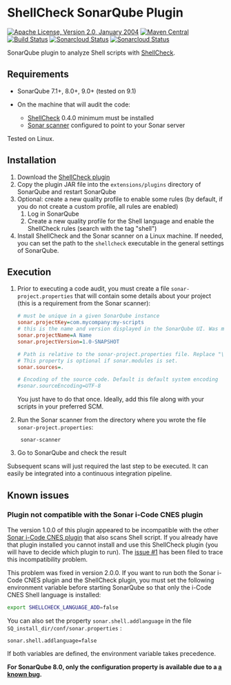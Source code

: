 <!---
 Licensed to the Apache Software Foundation (ASF) under one or more
 contributor license agreements.  See the NOTICE file distributed with
 this work for additional information regarding copyright ownership.
 The ASF licenses this file to You under the Apache License, Version 2.0
 (the "License"); you may not use this file except in compliance with
 the License.  You may obtain a copy of the License at

      http://www.apache.org/licenses/LICENSE-2.0

 Unless required by applicable law or agreed to in writing, software
 distributed under the License is distributed on an "AS IS" BASIS,
 WITHOUT WARRANTIES OR CONDITIONS OF ANY KIND, either express or implied.
 See the License for the specific language governing permissions and
 limitations under the License.
-->
ShellCheck SonarQube Plugin
===========================

[![Apache License, Version 2.0, January 2004](https://img.shields.io/github/license/apache/maven.svg?label=License)](http://www.apache.org/licenses/LICENSE-2.0)
[![Maven Central](https://img.shields.io/maven-central/v/com.github.sbaudoin/sonar-shellcheck-plugin.svg?label=Maven%20Central)](https://search.maven.org/#search%7Cgav%7C1%7Cg%3A%22com.github.sbaudoin%22%20AND%20a%3A%22sonar-shellcheck-plugin%22)
[![Build Status](https://travis-ci.org/sbaudoin/sonar-shellcheck.svg?branch=master)](https://travis-ci.org/sbaudoin/sonar-shellcheck)
[![Sonarcloud Status](https://sonarcloud.io/api/project_badges/measure?project=com.github.sbaudoin:sonar-shellcheck-plugin&metric=alert_status)](https://sonarcloud.io/dashboard?id=com.github.sbaudoin:sonar-shellcheck-plugin)
[![Sonarcloud Status](https://sonarcloud.io/api/project_badges/measure?project=com.github.sbaudoin:sonar-shellcheck-plugin&metric=coverage)](https://sonarcloud.io/dashboard?id=com.github.sbaudoin:sonar-shellcheck-plugin)

SonarQube plugin to analyze Shell scripts with [ShellCheck](https://github.com/koalaman/shellcheck).

## Requirements
* SonarQube 7.1+, 8.0+, 9.0+ (tested on 9.1)
  
* On the machine that will audit the code:
    * [ShellCheck](https://github.com/koalaman/shellcheck) 0.4.0 minimum must be installed
    * [Sonar scanner](https://github.com/SonarSource/sonar-scanner-cli) configured to point to your Sonar server

Tested on Linux.

## Installation
1. Download the [ShellCheck plugin](https://github.com/sbaudoin/sonar-shellcheck/releases)
2. Copy the plugin JAR file into the `extensions/plugins` directory of SonarQube and restart SonarQube
3. Optional: create a new quality profile to enable some rules (by default, if you do not create a custom profile, all rules are enabled)
    1. Log in SonarQube
    2. Create a new quality profile for the Shell language and enable the ShellCheck rules (search with the tag "shell")
4. Install ShellCheck and the Sonar scanner on a Linux machine. If needed, you can set the path to the `shellcheck` executable
   in the general settings of SonarQube.

## Execution
1. Prior to executing a code audit, you must create a file `sonar-project.properties` that will contain some details about your project (this is a requirement from the Sonar scanner):

    ```INI
    # must be unique in a given SonarQube instance
    sonar.projectKey=com.mycompany:my-scripts
    # this is the name and version displayed in the SonarQube UI. Was mandatory prior to SonarQube 6.1.
    sonar.projectName=A Name
    sonar.projectVersion=1.0-SNAPSHOT
    
    # Path is relative to the sonar-project.properties file. Replace "\" by "/" on Windows.
    # This property is optional if sonar.modules is set.
    sonar.sources=.
    
    # Encoding of the source code. Default is default system encoding
    #sonar.sourceEncoding=UTF-8
    ```

    You just have to do that once. Ideally, add this file along with your scripts in your preferred SCM.
2. Run the Sonar scanner from the directory where you wrote the file `sonar-project.properties`:

        sonar-scanner

3. Go to SonarQube and check the result

Subsequent scans will just required the last step to be executed. It can easily be integrated into a continuous integration pipeline.

## Known issues
### Plugin not compatible with the Sonar i-Code CNES plugin
The version 1.0.0 of this plugin appeared to be incompatible with the other [Sonar i-Code CNES plugin](https://github.com/lequal/sonar-icode-cnes-plugin) that also scans Shell script.
If you already have that plugin installed you cannot install and use this ShellCheck plugin (you will have to decide which plugin to run).
The [issue #1](https://github.com/sbaudoin/sonar-shellcheck/issues/1) has been filed to trace this incompatibility problem.

This problem was fixed in version 2.0.0. If you want to run both the Sonar i-Code CNES plugin and the ShellCheck plugin, you must set the following environment variable before starting SonarQube
so that only the i-Code CNES Shell language is installed:

```bash
export SHELLCHECK_LANGUAGE_ADD=false
```

You can also set the property ``sonar.shell.addlanguage`` in the file ``SQ_install_dir/conf/sonar.properties`` :

```properties
sonar.shell.addlanguage=false
```

If both variables are defined, the environment variable takes precedence.

**For SonarQube 8.0, only the configuration property is available due to a [a known bug](https://jira.sonarsource.com/browse/SONAR-12617).**
